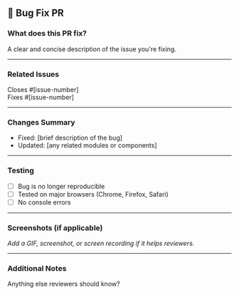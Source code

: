 ## 🐛 Bug Fix PR

### What does this PR fix?

A clear and concise description of the issue you're fixing.

---

### Related Issues

Closes #[issue-number]  
Fixes #[issue-number]

---

### Changes Summary

- Fixed: [brief description of the bug]
- Updated: [any related modules or components]

---

### Testing

- [ ] Bug is no longer reproducible
- [ ] Tested on major browsers (Chrome, Firefox, Safari)
- [ ] No console errors

---

### Screenshots (if applicable)

_Add a GIF, screenshot, or screen recording if it helps reviewers._

---

### Additional Notes

Anything else reviewers should know?
